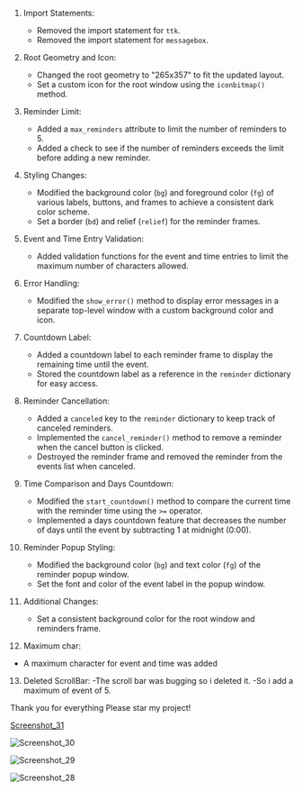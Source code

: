 1. Import Statements:
   - Removed the import statement for `ttk`.
   - Removed the import statement for `messagebox`.

2. Root Geometry and Icon:
   - Changed the root geometry to "265x357" to fit the updated layout.
   - Set a custom icon for the root window using the `iconbitmap()` method.

3. Reminder Limit:
   - Added a `max_reminders` attribute to limit the number of reminders to 5.
   - Added a check to see if the number of reminders exceeds the limit before adding a new reminder.

4. Styling Changes:
   - Modified the background color (`bg`) and foreground color (`fg`) of various labels, buttons, and frames to achieve a consistent dark color scheme.
   - Set a border (`bd`) and relief (`relief`) for the reminder frames.

5. Event and Time Entry Validation:
   - Added validation functions for the event and time entries to limit the maximum number of characters allowed.

6. Error Handling:
   - Modified the `show_error()` method to display error messages in a separate top-level window with a custom background color and icon.

7. Countdown Label:
   - Added a countdown label to each reminder frame to display the remaining time until the event.
   - Stored the countdown label as a reference in the `reminder` dictionary for easy access.

8. Reminder Cancellation:
   - Added a `canceled` key to the `reminder` dictionary to keep track of canceled reminders.
   - Implemented the `cancel_reminder()` method to remove a reminder when the cancel button is clicked.
   - Destroyed the reminder frame and removed the reminder from the events list when canceled.

9. Time Comparison and Days Countdown:
   - Modified the `start_countdown()` method to compare the current time with the reminder time using the `>=` operator.
   - Implemented a days countdown feature that decreases the number of days until the event by subtracting 1 at midnight (0:00).

10. Reminder Popup Styling:
    - Modified the background color (`bg`) and text color (`fg`) of the reminder popup window.
    - Set the font and color of the event label in the popup window.

11. Additional Changes:
    - Set a consistent background color for the root window and reminders frame.

12. Maximum char:
   - A maximum character for event and time was added

13. Deleted ScrollBar:
    -The scroll bar was bugging so i deleted it.
    -So i add a maximum of event of 5.


Thank you for everything
Please star my project!

[Screenshot_31](https://github.com/independent-coder/APP-REMINDER/assets/127637860/f5a0e04b-3113-4c6a-bd74-8c3880018bb3)

![Screenshot_30](https://github.com/independent-coder/APP-REMINDER/assets/127637860/0e985591-f3a3-4c8a-9c7e-31f01f70efc2)

![Screenshot_29](https://github.com/independent-coder/APP-REMINDER/assets/127637860/935616c4-33c0-4632-919c-7f80c9ae31fe)

![Screenshot_28](https://github.com/independent-coder/APP-REMINDER/assets/127637860/ef3c4140-f32a-4792-aac8-df158ab47436)


